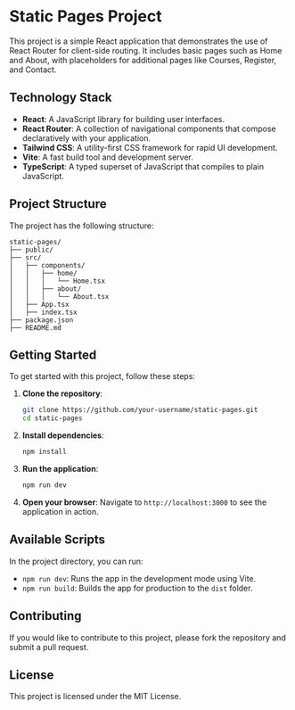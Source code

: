 # Static Pages Project

This project is a simple React application that demonstrates the use of React Router for client-side routing. It includes basic pages such as Home and About, with placeholders for additional pages like Courses, Register, and Contact.

## Technology Stack

- **React**: A JavaScript library for building user interfaces.
- **React Router**: A collection of navigational components that compose declaratively with your application.
- **Tailwind CSS**: A utility-first CSS framework for rapid UI development.
- **Vite**: A fast build tool and development server.
- **TypeScript**: A typed superset of JavaScript that compiles to plain JavaScript.

## Project Structure

The project has the following structure:

```
static-pages/
├── public/
├── src/
│   ├── components/
│   │   ├── home/
│   │   │   └── Home.tsx
│   │   ├── about/
│   │   │   └── About.tsx
│   ├── App.tsx
│   ├── index.tsx
├── package.json
├── README.md
```

## Getting Started

To get started with this project, follow these steps:

1. **Clone the repository**:

   ```bash
   git clone https://github.com/your-username/static-pages.git
   cd static-pages
   ```

2. **Install dependencies**:

   ```bash
   npm install
   ```

3. **Run the application**:

   ```bash
   npm run dev
   ```

4. **Open your browser**:
   Navigate to `http://localhost:3000` to see the application in action.

## Available Scripts

In the project directory, you can run:

- `npm run dev`: Runs the app in the development mode using Vite.
- `npm run build`: Builds the app for production to the `dist` folder.

## Contributing

If you would like to contribute to this project, please fork the repository and submit a pull request.

## License

This project is licensed under the MIT License.
